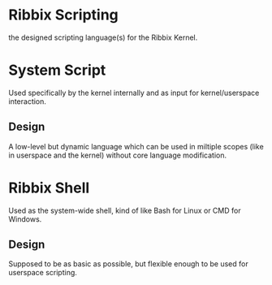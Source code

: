 # Ribbix Scripting
the designed scripting language(s) for the
Ribbix Kernel.

# System Script
Used specifically by the kernel internally 
and as input for kernel/userspace interaction.

## Design
A low-level but dynamic language which can be used in miltiple scopes (like in userspace and the kernel) without core language modification.

# Ribbix Shell
Used as the system-wide shell, kind of like Bash for Linux or CMD for Windows.
## Design
Supposed to be as basic as possible, but flexible enough to be used for userspace scripting.